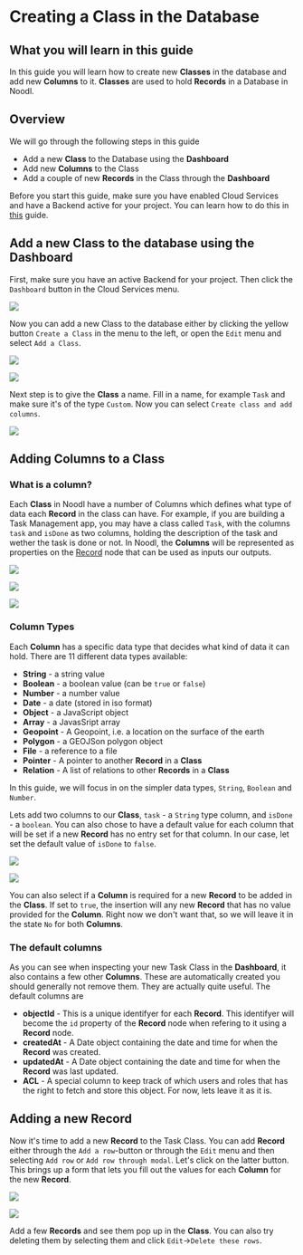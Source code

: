 # Creating a Class in the Database

## What you will learn in this guide
In this guide you will learn how to create new **Classes** in the database and add new **Columns** to it. **Classes** are used to hold **Records** in a Database in Noodl.

## Overview
We will go through the following steps in this guide
- Add a new **Class** to the Database using the **Dashboard**
- Add new **Columns** to the Class
- Add a couple of new **Records** in the Class through the **Dashboard**

Before you start this guide, make sure you have enabled Cloud Services and have a Backend active for your project. You can learn how to do this in [this](/guides/working-with-data/cloud-data/creating-backend/) guide.

## Add a new Class to the database using the **Dashboard**
First, make sure you have an active Backend for your project. Then click the `Dashboard` button in the Cloud Services menu.

<div class="ndl-image-with-background l">

![](../creating-backend/dashboard-1.png)

</div>

Now you can add a new Class to the database either by clicking the yellow button `Create a Class` in the menu to the left, or open the `Edit` menu and select `Add a Class`.

<div class="ndl-image-with-background">

![](create-class-1.png)

</div>

<div class="ndl-image-with-background s">

![](create-class-2.png)

</div>

Next step is to give the **Class** a name. Fill in a name, for example `Task` and make sure it's of the type `Custom`. Now you can select `Create class and add columns`.

<div class="ndl-image-with-background l">

![](add-class.png)

</div>

## Adding Columns to a Class

### What is a column?
Each **Class** in Noodl have a number of Columns which defines what type of data each **Record** in the class can have. For example, if you are building a Task Management app, you may have a class called `Task`, with the columns `task` and `isDone` as two columns, holding the description of the task and wether the task is done or not. In Noodl, the **Columns** will be represented as properties on the [Record](/nodes/data/cloud-data/record/) node that can be used as inputs our outputs.

<div class="ndl-image-with-background l">

![](class.png)

</div>

<div class="ndl-image-with-background">

![](record-1.png)

</div>

<div class="ndl-image-with-background">

![](record-2.png)

</div>

### Column Types
Each **Column** has a specific data type that decides what kind of data it can hold.
There are 11 different data types available:
* **String** - a string value
* **Boolean** - a boolean value (can be `true` or `false`)
* **Number** - a number value
* **Date** - a date (stored in iso format)
* **Object** - a JavaScript object
* **Array** - a JavasSript array
* **Geopoint** - A Geopoint, i.e. a location on the surface of the earth
* **Polygon** - a GEOJSon polygon object
* **File** - a reference to a file
* **Pointer** - A pointer to another **Record** in a **Class**
* **Relation** - A list of relations to other **Records** in a **Class**

In this guide, we will focus in on the simpler data types, `String`, `Boolean` and `Number`.

Lets add two columns to our **Class**, `task` - a `String` type column, and `isDone` - a `boolean`. You can also chose to have a default value for each column that will be set if a new **Record** has no entry set for that column. In our case, let set the default value of `isDone` to `false`.

<div class="ndl-image-with-background l">

![](add-new-column.png)

</div>

<div class="ndl-image-with-background l">

![](add-new-column-2.png)

</div>

You can also select if a **Column** is required for a new **Record** to be added in the **Class**. If set to `true`, the insertion will any new **Record** that has no value provided for the **Column**. Right now we don't want that, so we will leave it in the state `No` for both **Columns**.

### The default columns
As you can see when inspecting your new Task Class in the **Dashboard**, it also contains a few other **Columns**. These are automatically created you should generally not remove them. They are actually quite useful. The default columns are

* **objectId** - This is a unique identifyer for each **Record**. This identifyer will become the `id` property of the **Record** node when refering to it using a **Record** node.
* **createdAt** - A Date object containing the date and time for when the **Record** was created.
* **updatedAt** - A Date object containing the date and time for when the **Record** was last updated.
* **ACL** - A special column to keep track of which users and roles that has the right to fetch and store this object. For now, lets leave it as it is.

## Adding a new Record
Now it's time to add a new **Record** to the Task Class. You can add **Record** either through the `Add a row`-button or through the `Edit` menu and then selecting `Add row` or `Add row through modal`. Let's click on the latter button. This brings up a form that lets you fill out the values for each **Column** for the new **Record**.

<div class="ndl-image-with-background">

![](add-row-1.png)

</div>

<div class="ndl-image-with-background s">

![](add-row-2.png)

</div>

Add a few **Records** and see them pop up in the **Class**. You can also try deleting them by selecting them and click `Edit`->`Delete these rows`.

